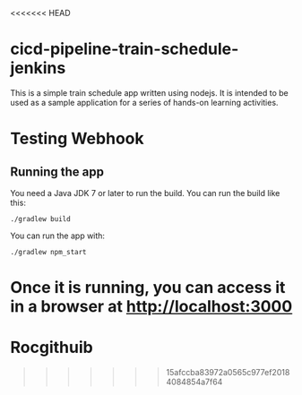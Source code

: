 <<<<<<< HEAD
# cicd-pipeline-train-schedule-jenkins

This is a simple train schedule app written using nodejs. It is intended to be used as a sample application for a series of hands-on learning activities.

# Testing Webhook

## Running the app

You need a Java JDK 7 or later to run the build. You can run the build like this:

    ./gradlew build

You can run the app with:

    ./gradlew npm_start

Once it is running, you can access it in a browser at [http://localhost:3000](http://localhost:3000)
=======
# Rocgithuib
>>>>>>> 15afccba83972a0565c977ef20184084854a7f64
